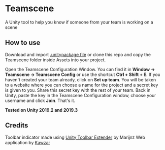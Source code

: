 # Teamscene
A Unity tool to help you know if someone from your team is working on a scene

## How to use
Download and import [.unitypackage file](https://github.com/MartinIsla/teamscene/blob/master/Teamscene.unitypackage) or clone this repo and copy the Teamscene folder inside Assets into your project.

Open the Teamscene Configuration Window. You can find it in **Window -> Teamscene -> Teamscene Config** or use the shortcut **Ctrl + Shift + E**.
If you haven't created your team already, click on **Set up team**. You will be taken to a website where you can choose a name for the project and a secret key is given to you. Share this secret key with the rest of your team. 
Back in Unity, paste the key in the Teamscene Configuration window, choose your username and click **Join**. 
That's it.

**Tested on Unity 2019.2 and 2019.3**

## Credits
Toolbar indicator made using [Unity Toolbar Extender](https://github.com/marijnz/unity-toolbar-extender) by Marijnz
Web application by [Kawzar](https://github.com/kawzar/)
